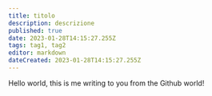 ```yaml
---
title: titolo
description: descrizione
published: true
date: 2023-01-28T14:15:27.255Z
tags: tag1, tag2
editor: markdown
dateCreated: 2023-01-28T14:15:27.255Z
---
```


Hello world, this is me writing to you from the Github world!